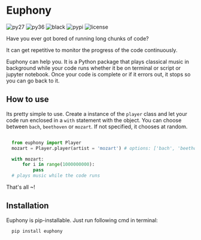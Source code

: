 # Euphony

![py27](https://img.shields.io/badge/python-2.7-brightgreen)
![py36](https://img.shields.io/badge/python-3.6%2B-brightgreen)
![black](https://img.shields.io/badge/black--white)
![pypi](https://img.shields.io/badge/pypi-v0.0.5-blue)
![license](https://img.shields.io/badge/license-MIT-white)

Have you ever got bored of running long chunks of code? 

It can get repetitive to monitor the progress of the code continuously.

Euphony can help you. It is a Python package that plays classical 
music in background while your code runs whether it be on terminal 
or script or jupyter notebook. Once your code is complete
or if it errors out, it stops so you can go back to it. 

## How to use

Its pretty simple to use. Create a instance of the `player` class and let your code run enclosed 
in a `with` statement with the object. You can choose between `bach`, `beethoven`
or `mozart`. If not specified, it chooses at random. 

``` python

  from euphony import Player
  mozart = Player.player(artist = 'mozart') # options: ['bach', 'beethoven']

  with mozart:
      for i in range(1000000000):
          pass
  # plays music while the code runs
```

That's all ~!

## Installation

Euphony is pip-installable. Just run following cmd in terminal:

``` bash
  pip install euphony
```
